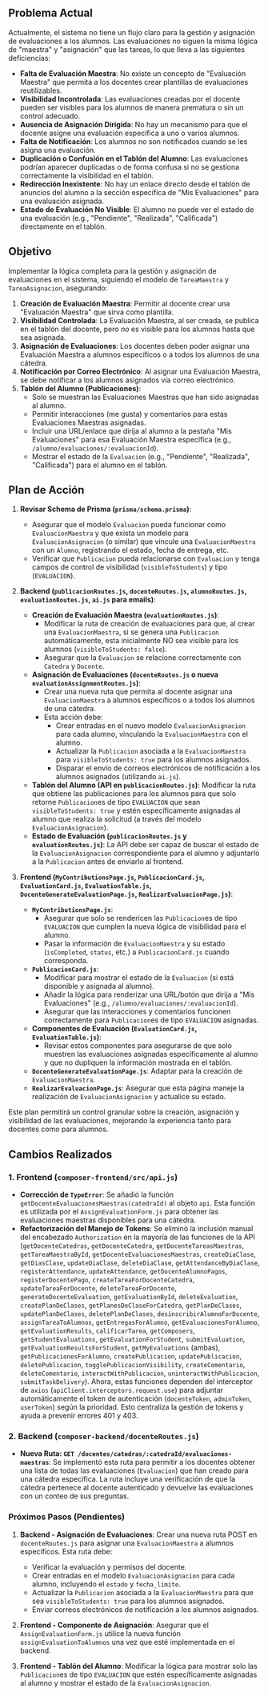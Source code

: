 ## Problema Actual

Actualmente, el sistema no tiene un flujo claro para la gestión y asignación de evaluaciones a los alumnos. Las evaluaciones no siguen la misma lógica de "maestra" y "asignación" que las tareas, lo que lleva a las siguientes deficiencias:

- **Falta de Evaluación Maestra**: No existe un concepto de "Evaluación Maestra" que permita a los docentes crear plantillas de evaluaciones reutilizables.
- **Visibilidad Incontrolada**: Las evaluaciones creadas por el docente pueden ser visibles para los alumnos de manera prematura o sin un control adecuado.
- **Ausencia de Asignación Dirigida**: No hay un mecanismo para que el docente asigne una evaluación específica a uno o varios alumnos.
- **Falta de Notificación**: Los alumnos no son notificados cuando se les asigna una evaluación.
- **Duplicación o Confusión en el Tablón del Alumno**: Las evaluaciones podrían aparecer duplicadas o de forma confusa si no se gestiona correctamente la visibilidad en el tablón.
- **Redirección Inexistente**: No hay un enlace directo desde el tablón de anuncios del alumno a la sección específica de "Mis Evaluaciones" para una evaluación asignada.
- **Estado de Evaluación No Visible**: El alumno no puede ver el estado de una evaluación (e.g., "Pendiente", "Realizada", "Calificada") directamente en el tablón.

## Objetivo

Implementar la lógica completa para la gestión y asignación de evaluaciones en el sistema, siguiendo el modelo de `TareaMaestra` y `TareaAsignacion`, asegurando:

1.  **Creación de Evaluación Maestra**: Permitir al docente crear una "Evaluación Maestra" que sirva como plantilla.
2.  **Visibilidad Controlada**: La Evaluación Maestra, al ser creada, se publica en el tablón del docente, pero *no* es visible para los alumnos hasta que sea asignada.
3.  **Asignación de Evaluaciones**: Los docentes deben poder asignar una Evaluación Maestra a alumnos específicos o a todos los alumnos de una cátedra.
4.  **Notificación por Correo Electrónico**: Al asignar una Evaluación Maestra, se debe notificar a los alumnos asignados vía correo electrónico.
5.  **Tablón del Alumno (Publicaciones)**:
    *   Solo se muestran las Evaluaciones Maestras que han sido asignadas al alumno.
    *   Permitir interacciones (me gusta) y comentarios para estas Evaluaciones Maestras asignadas.
    *   Incluir una URL/enlace que dirija al alumno a la pestaña "Mis Evaluaciones" para esa Evaluación Maestra específica (e.g., `/alumno/evaluaciones/:evaluacionId`).
    *   Mostrar el estado de la `Evaluacion` (e.g., "Pendiente", "Realizada", "Calificada") para el alumno en el tablón.

## Plan de Acción

1.  **Revisar Schema de Prisma (`prisma/schema.prisma`)**:
    *   Asegurar que el modelo `Evaluacion` pueda funcionar como `EvaluacionMaestra` y que exista un modelo para `EvaluacionAsignacion` (o similar) que vincule una `EvaluacionMaestra` con un `Alumno`, registrando el estado, fecha de entrega, etc.
    *   Verificar que `Publicacion` pueda relacionarse con `Evaluacion` y tenga campos de control de visibilidad (`visibleToStudents`) y tipo (`EVALUACION`).

2.  **Backend (`publicacionRoutes.js`, `docenteRoutes.js`, `alumnoRoutes.js`, `evaluationRoutes.js`, `ai.js` para emails)**:
    *   **Creación de Evaluación Maestra (`evaluationRoutes.js`)**:
        *   Modificar la ruta de creación de evaluaciones para que, al crear una `EvaluacionMaestra`, si se genera una `Publicacion` automáticamente, esta inicialmente NO sea visible para los alumnos (`visibleToStudents: false`).
        *   Asegurar que la `Evaluacion` se relacione correctamente con `Catedra` y `Docente`.
    *   **Asignación de Evaluaciones (`docenteRoutes.js` o nueva `evaluationAssignmentRoutes.js`)**:
        *   Crear una nueva ruta que permita al docente asignar una `EvaluacionMaestra` a alumnos específicos o a todos los alumnos de una cátedra.
        *   Esta acción debe:
            *   Crear entradas en el nuevo modelo `EvaluacionAsignacion` para cada alumno, vinculando la `EvaluacionMaestra` con el alumno.
            *   Actualizar la `Publicacion` asociada a la `EvaluacionMaestra` para `visibleToStudents: true` para los alumnos asignados.
            *   Disparar el envío de correos electrónicos de notificación a los alumnos asignados (utilizando `ai.js`).
    *   **Tablón del Alumno (API en `publicacionRoutes.js`)**: Modificar la ruta que obtiene las publicaciones para los alumnos para que solo retorne `Publicacion`es de tipo `EVALUACION` que sean `visibleToStudents: true` y estén específicamente asignadas al alumno que realiza la solicitud (a través del modelo `EvaluacionAsignacion`).
    *   **Estado de Evaluación (`publicacionRoutes.js` y `evaluationRoutes.js`)**: La API debe ser capaz de buscar el estado de la `EvaluacionAsignacion` correspondiente para el alumno y adjuntarlo a la `Publicacion` antes de enviarlo al frontend.

3.  **Frontend (`MyContributionsPage.js`, `PublicacionCard.js`, `EvaluationCard.js`, `EvaluationTable.js`, `DocenteGenerateEvaluationPage.js`, `RealizarEvaluacionPage.js`)**:
    *   **`MyContributionsPage.js`**:
        *   Asegurar que solo se rendericen las `Publicacion`es de tipo `EVALUACION` que cumplen la nueva lógica de visibilidad para el alumno.
        *   Pasar la información de `EvaluacionMaestra` y su estado (`isCompleted`, `status`, etc.) a `PublicacionCard.js` cuando corresponda.
    *   **`PublicacionCard.js`**:
        *   Modificar para mostrar el estado de la `Evaluacion` (si está disponible y asignada al alumno).
        *   Añadir la lógica para renderizar una URL/botón que dirija a "Mis Evaluaciones" (e.g., `/alumno/evaluaciones/:evaluacionId`).
        *   Asegurar que las interacciones y comentarios funcionen correctamente para `Publicacion`es de tipo `EVALUACION` asignadas.
    *   **Componentes de Evaluación (`EvaluationCard.js`, `EvaluationTable.js`)**:
        *   Revisar estos componentes para asegurarse de que solo muestren las evaluaciones asignadas específicamente al alumno y que no dupliquen la información mostrada en el tablón.
    *   **`DocenteGenerateEvaluationPage.js`**: Adaptar para la creación de `EvaluacionMaestra`.
    *   **`RealizarEvaluacionPage.js`**: Asegurar que esta página maneje la realización de `EvaluacionAsignacion` y actualice su estado.

Este plan permitirá un control granular sobre la creación, asignación y visibilidad de las evaluaciones, mejorando la experiencia tanto para docentes como para alumnos.

## Cambios Realizados

### 1. Frontend (`composer-frontend/src/api.js`)

*   **Corrección de `TypeError`**: Se añadió la función `getDocenteEvaluacionesMaestras(catedraId)` al objeto `api`. Esta función es utilizada por el `AssignEvaluationForm.js` para obtener las evaluaciones maestras disponibles para una cátedra.
*   **Refactorización del Manejo de Tokens**: Se eliminó la inclusión manual del encabezado `Authorization` en la mayoría de las funciones de la API (`getDocenteCatedras`, `getDocenteCatedra`, `getDocenteTareasMaestras`, `getTareaMaestraById`, `getDocenteEvaluacionesMaestras`, `createDiaClase`, `getDiasClase`, `updateDiaClase`, `deleteDiaClase`, `getAttendanceByDiaClase`, `registerAttendance`, `updateAttendance`, `getDocenteAlumnoPagos`, `registerDocentePago`, `createTareaForDocenteCatedra`, `updateTareaForDocente`, `deleteTareaForDocente`, `generateDocenteEvaluation`, `getEvaluationById`, `deleteEvaluation`, `createPlanDeClases`, `getPlanesDeClaseForCatedra`, `getPlanDeClases`, `updatePlanDeClases`, `deletePlanDeClases`, `desinscribirAlumnoForDocente`, `assignTareaToAlumnos`, `getEntregasForAlumno`, `getEvaluacionesForAlumno`, `getEvaluationResults`, `calificarTarea`, `getComposers`, `getStudentEvaluations`, `getEvaluationForStudent`, `submitEvaluation`, `getEvaluationResultsForStudent`, `getMyEvaluations` (ambas), `getPublicacionesForAlumno`, `createPublicacion`, `updatePublicacion`, `deletePublicacion`, `togglePublicacionVisibility`, `createComentario`, `deleteComentario`, `interactWithPublicacion`, `uninteractWithPublicacion`, `submitTaskDelivery`). Ahora, estas funciones dependen del interceptor de `axios` (`apiClient.interceptors.request.use`) para adjuntar automáticamente el token de autenticación (`docenteToken`, `adminToken`, `userToken`) según la prioridad. Esto centraliza la gestión de tokens y ayuda a prevenir errores 401 y 403.

### 2. Backend (`composer-backend/docenteRoutes.js`)

*   **Nueva Ruta: `GET /docentes/catedras/:catedraId/evaluaciones-maestras`**: Se implementó esta ruta para permitir a los docentes obtener una lista de todas las evaluaciones (`Evaluacion`) que han creado para una cátedra específica. La ruta incluye una verificación de que la cátedra pertenece al docente autenticado y devuelve las evaluaciones con un conteo de sus preguntas.

### Próximos Pasos (Pendientes)

1.  **Backend - Asignación de Evaluaciones**: Crear una nueva ruta POST en `docenteRoutes.js` para asignar una `EvaluacionMaestra` a alumnos específicos. Esta ruta debe:
    *   Verificar la evaluación y permisos del docente.
    *   Crear entradas en el modelo `EvaluacionAsignacion` para cada alumno, incluyendo el `estado` y `fecha_limite`.
    *   Actualizar la `Publicacion` asociada a la `EvaluacionMaestra` para que sea `visibleToStudents: true` para los alumnos asignados.
    *   Enviar correos electrónicos de notificación a los alumnos asignados.

2.  **Frontend - Componente de Asignación**: Asegurar que el `AssignEvaluationForm.js` utilice la nueva función `assignEvaluationToAlumnos` una vez que esté implementada en el backend.

3.  **Frontend - Tablón del Alumno**: Modificar la lógica para mostrar solo las `Publicacion`es de tipo `EVALUACION` que estén específicamente asignadas al alumno y mostrar el estado de la `EvaluacionAsignacion`.